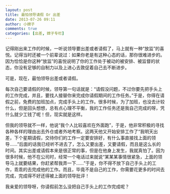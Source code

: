 ```yaml
---
layout: post
title: 最怕领导请假 Or 出差
date: 2013-07-26 09:11
author: 小嫦子
comments: true
categories: [出差, 嫦子专栏]
---
```

记得刚出来工作的时候，一听说领导要出差或者请假了，马上就有一种“放监”的喜悦。记得当时还被一个前辈说过：如果你老是有这种心态的话，那你很难进步的。因为恰恰是你这种“放监”的喜悦说明了你的工作处于被动的被安排、被监督的状态，你没有足够的自制力以及上进心去敦促着自己去不断进步。
<!--more-->
可是，现在，最怕领导出差或者请假。

每次自己要请假的时候，领导第一句话就是：“请假没问题，不过你要先把手头上的工作完成，并且，要找人接替你来完成你请假期间的工作任务。”于是，你得在请假之前，免费的加班加点，完成手头上的工作。很多时候，为了加班，也没去计较什么，但是回头想想，总有点心理不平衡，我的工作任务还是我自己完成的呀，凭什么就少工钱了呢！但，现实就是这样。

但我的领导就不一样，他说“我个人比较喜欢在外面跑”，于是，他非常积极的寻找各种各样的理由出去外仓或者外地考察。这两天他又开始安排工作了“我明天出差，下个星期请假，交待你们的工作一定要安排好，有什么事直接找上面的领导……”后面的话我已经听不进去了，怎么又要出差，又要请假，而且是这么长的时间。其实出差或请假本来是很正常的事，但是在他身上发生，我就真怕了。因为很多时候，他不在公司时，经常一个电话过来就说“某某某事情很紧急，上面的领导马上就要结果，你赶紧帮我弄一下……”于是，你不得不放下自己手头上的工作，乖乖的去完成他的工作。而且，毕竟不是自己的工作，你需要花更多的时间去完成，完成得不好还得被上面的领导批评！

我亲爱的领导呀，你请假前怎么没把自己手头上的工作完成呢？
